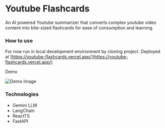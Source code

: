 # Youtube Flashcards

An AI powered Youtube summarizer that converts complex youtube video content into bite-sized flashcards for ease of consumption and learning.


### How to use

For now run in local development environment by cloning project. Deployed at [https://youtube-flashcards.vercel.app/](https://youtube-flashcards.vercel.app/)

Demo

![Demo Image](./frontend/youtube-flashcards/src/assets/sample.png)


### Technologies
- Gemini LLM
- LangChain
- ReactTS
- FastAPI





<!-- ## Expanding the ESLint configuration

If you are developing a production application, we recommend updating the configuration to enable type aware lint rules:

- Configure the top-level `parserOptions` property like this:

```js
export default {
  // other rules...
  parserOptions: {
    ecmaVersion: 'latest',
    sourceType: 'module',
    project: ['./tsconfig.json', './tsconfig.node.json'],
    tsconfigRootDir: __dirname,
  },
}
```

- Replace `plugin:@typescript-eslint/recommended` to `plugin:@typescript-eslint/recommended-type-checked` or `plugin:@typescript-eslint/strict-type-checked`
- Optionally add `plugin:@typescript-eslint/stylistic-type-checked`
- Install [eslint-plugin-react](https://github.com/jsx-eslint/eslint-plugin-react) and add `plugin:react/recommended` & `plugin:react/jsx-runtime` to the `extends` list -->
